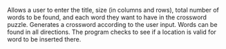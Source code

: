 Allows a user to enter the title, size (in columns and rows), total number of words to be found, and each word they want to have in the crossword puzzle. Generates a crossword according to the user input. Words can be found in all directions. The program checks to see if a location is valid for word to be inserted there.
